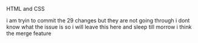 HTML and CSS 

i am tryin to commit the 29 changes but they are not going through
i dont know what the issue is
so i will leave this here
and sleep till morrow
i think the merge feature
